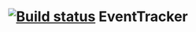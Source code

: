 [![Build status](https://ci.appveyor.com/api/projects/status/jkk7437pmpejvrl9)](https://ci.appveyor.com/project/borigas/eventtracker)
EventTracker
============
